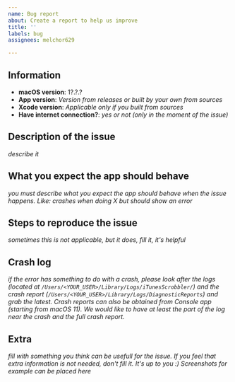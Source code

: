 ```yaml
---
name: Bug report
about: Create a report to help us improve
title: ''
labels: bug
assignees: melchor629

---
```


## Information

 - **macOS version**: 1?.?.?
 - **App version**: _Version from releases or built by your own from sources_
 - **Xcode version**: _Applicable only if you built from sources_
 - **Have internet connection?**: _yes or not (only in the moment of the issue)_

## Description of the issue

_describe it_

## What you expect the app should behave

_you must describe what you expect the app should behave when the issue happens. Like: crashes when doing X but should show an error_

## Steps to reproduce the issue

_sometimes this is not applicable, but it does, fill it, it's helpful_

## Crash log

_if the error has something to do with a crash, please look after the logs (located at `/Users/<YOUR_USER>/Library/Logs/iTunesScrobbler/`) and the crash report (`/Users/<YOUR_USER>/Library/Logs/DiagnosticReports`) and grab the latest. Crash reports can also be obtained from *Console* app (starting from macOS 11). We would like to have at least the part of the log near the crash and the full crash report._

## Extra

_fill with something you think can be usefull for the issue. If you feel that extra information is not needed, don't fill it. It's up to you :) Screenshots for example can be placed here_
